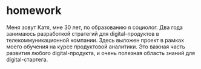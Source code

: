 # homework
Меня зовут Катя, мне 30 лет, по образованию я социолог. 
Два года занимаюсь разработкой стратегий для digital-продуктов в телекоммуникационной компании.
Здесь выложен проект в рамках моего обучения на курсе продуктовой аналитики. Это важная часть развития любого digital-продукта, и очень полезная область знаний для digital-стартега.
